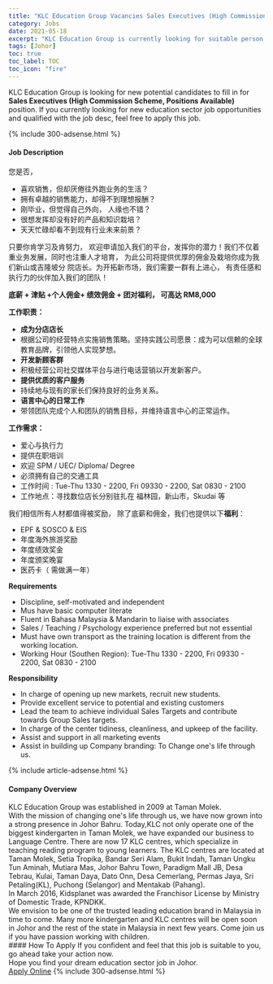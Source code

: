 ```yaml
---
title: "KLC Education Group Vacancies Sales Executives (High Commission Scheme, Positions Available)" 
category: Jobs 
date: 2021-05-18 
excerpt: "KLC Education Group is currently looking for suitable person to fill in the Sales Executives (High Commission Scheme, Positions Available) which positioned at Johor" 
tags: [Johor] 
toc: true 
toc_label: TOC 
toc_icon: "fire" 
--- 
```


<p>KLC Education Group is looking for new potential candidates to fill in for <b>Sales Executives (High Commission Scheme, Positions Available)</b> position. If you currently looking for new education sector job opportunities and qualified with the job desc, feel free to apply this job.
</p>{% include 300-adsense.html %} 
<div><div><h4>Job Description</h4></div><div><div><span><div><p>&#24744;&#26159;&#21542;&#65292;</p><ul><li>&#21916;&#27426;&#38144;&#21806;&#65292;&#20294;&#21364;&#21388;&#20518;&#24448;&#22806;&#36305;&#19994;&#21153;&#30340;&#29983;&#27963;&#65311;</li><li>&#25317;&#26377;&#21331;&#36234;&#30340;&#38144;&#21806;&#33021;&#21147;&#65292;&#21364;&#24471;&#19981;&#21040;&#29702;&#24819;&#25253;&#37228;&#65311;</li><li>&#21018;&#27605;&#19994;&#65292;&#20294;&#35273;&#24471;&#33258;&#24049;&#22806;&#21521;&#65292; &#20154;&#32536;&#20063;&#19981;&#38169;&#65311;</li><li>&#24456;&#24819;&#21457;&#25381;&#21364;&#27809;&#26377;&#22909;&#30340;&#20135;&#21697;&#21644;&#30693;&#35782;&#26685;&#22521;&#65311;</li><li>&#22825;&#22825;&#24537;&#30860;&#21364;&#30475;&#19981;&#21040;&#29616;&#26377;&#34892;&#19994;&#26410;&#26469;&#21069;&#26223;&#65311;</li></ul><p>&#21482;&#35201;&#20320;&#32943;&#23398;&#20064;&#21450;&#32943;&#21162;&#21147;&#65292; &#27426;&#36814;&#30003;&#35831;&#21152;&#20837;&#25105;&#20204;&#30340;&#24179;&#21488;&#65292;&#21457;&#25381;&#20320;&#30340;&#28508;&#21147;&#65281;&#25105;&#20204;&#19981;&#20165;&#30528;&#37325;&#19994;&#21153;&#21457;&#23637;&#65292;&#21516;&#26102;&#20063;&#27880;&#37325;&#20154;&#25165;&#22521;&#32946;&#65292; &#20026;&#27492;&#20844;&#21496;&#23558;&#25552;&#20379;&#20248;&#21402;&#30340;&#20323;&#37329;&#21450;&#26685;&#22521;&#20320;&#25104;&#20026;&#25105;&#20204;&#26032;&#23665;&#25110;&#21513;&#38534;&#22369;&#20998; &#38498;&#24215;&#38271;&#12290;&#20026;&#24320;&#25299;&#26032;&#24066;&#22330;&#65292;&#25105;&#20204;&#38656;&#35201;&#19968;&#32676;&#26377;&#19978;&#36827;&#24515;&#65292; &#26377;&#36131;&#20219;&#24863;&#21644;&#25191;&#34892;&#21147;&#30340;&#20249;&#20276;&#21152;&#20837;&#25105;&#20204;&#30340;&#22242;&#38431;&#65281;</p><p><strong>&#24213;&#34218; + &#27941;&#36148; +&#20010;&#20154;&#20323;&#37329;+ &#32489;&#25928;&#20323;&#37329; + &#22242;&#23545;&#31119;&#21033;&#65292; &#21487;&#39640;&#36798; RM8,000</strong></p><p><strong>&#24037;&#20316;&#32844;&#36131;&#65306;</strong></p><ul><li><strong>&#25104;&#20026;&#20998;&#24215;&#24215;&#38271;</strong></li><li>&#26681;&#25454;&#20844;&#21496;&#30340;&#32463;&#33829;&#29305;&#28857;&#23454;&#26045;&#38144;&#21806;&#31574;&#30053;&#12290;&#22362;&#25345;&#23454;&#36341;&#20844;&#21496;&#24895;&#26223;&#65306;&#25104;&#20026;&#21487;&#20197;&#20449;&#36182;&#30340;&#20840;&#29699;&#25945;&#32946;&#21697;&#29260;&#65292;&#24341;&#39046;&#20182;&#20154;&#23454;&#29616;&#26790;&#24819;&#12290;</li><li><strong>&#24320;&#21457;&#26032;&#39038;&#23458;&#32676;</strong></li><li>&#31215;&#26497;&#32463;&#33829;&#20844;&#21496;&#31038;&#20132;&#23186;&#20307;&#24179;&#21488;&#19982;&#36827;&#34892;&#30005;&#35805;&#33829;&#38144;&#20197;&#24320;&#21457;&#26032;&#23458;&#25143;&#12290;</li><li><strong>&#25552;&#20379;&#20248;&#36136;&#30340;&#23458;&#25143;&#26381;&#21153;</strong></li><li>&#25345;&#32493;&#22320;&#19982;&#29616;&#26377;&#30340;&#23478;&#38271;&#20204;&#20445;&#25345;&#33391;&#22909;&#30340;&#19994;&#21153;&#20851;&#31995;&#12290;</li><li><strong>&#35821;&#35328;&#20013;&#24515;&#30340;&#26085;&#24120;&#24037;&#20316;</strong></li><li>&#24102;&#39046;&#22242;&#38431;&#23436;&#25104;&#20010;&#20154;&#21644;&#22242;&#38431;&#30340;&#38144;&#21806;&#30446;&#26631;&#65292;&#24182;&#32500;&#25345;&#35821;&#35328;&#20013;&#24515;&#30340;&#27491;&#24120;&#36816;&#20316;&#12290;</li></ul><p><strong>&#24037;&#20316;&#38656;&#27714;&#65306;</strong>&#160;</p><ul><li>&#29233;&#24515;&#19982;&#25191;&#34892;&#21147;</li><li>&#25552;&#20379;&#22312;&#32844;&#22521;&#35757;</li><li>&#27426;&#36814; SPM / UEC/ Diploma/ Degree</li><li>&#24517;&#39035;&#25317;&#26377;&#33258;&#24049;&#30340;&#20132;&#36890;&#24037;&#20855;</li><li>&#24037;&#20316;&#26102;&#38388; : Tue-Thu 1330 - 2200, Fri 09330 - 2200, Sat 0830 - 2100</li><li>&#24037;&#20316;&#22320;&#28857;&#65306;&#23547;&#25214;&#25968;&#20301;&#24215;&#38271;&#20998;&#21035;&#39547;&#25166;&#22312; &#31119;&#26519;&#22253;&#65292;&#26032;&#23665;&#24066;&#65292;Skudai &#31561;</li></ul><p>&#25105;&#20204;&#30456;&#20449;&#25152;&#26377;&#20154;&#26448;&#37117;&#20540;&#24471;&#34987;&#22870;&#21169;&#65292; &#38500;&#20102;&#24213;&#34218;&#21644;&#20323;&#37329;&#65292;&#25105;&#20204;&#20063;&#25552;&#20379;&#20197;&#19979;<strong>&#31119;&#21033;</strong>&#65306;</p><ul><li>EPF &amp; SOSCO &amp; EIS</li><li>&#24180;&#24230;&#28023;&#22806;&#26053;&#28216;&#22870;&#21169;</li><li>&#24180;&#24230;&#32489;&#25928;&#22870;&#37329;</li><li>&#24180;&#24230;&#39041;&#22870;&#26202;&#23476;</li><li>&#21307;&#33647;&#21345;&#65288; &#38656;&#20570;&#28385;&#19968;&#24180;&#65289;</li></ul><p><strong>Requirements</strong></p><ul><li>Discipline, self-motivated and independent</li><li>Mus have basic computer literate</li><li>Fluent in Bahasa Malaysia &amp; Mandarin to liaise with associates</li><li>Sales / Teaching / Psychology experience preferred but not essential</li><li>Must have own transport as the training location is different from the working location.</li><li>Working Hour (Southen Region): Tue-Thu 1330 - 2200, Fri 09330 - 2200, Sat 0830 - 2100</li></ul><p><strong>Responsibility</strong></p><ul><li>In charge of opening up new markets, recruit new students.</li><li>Provide excellent service to potential and existing customers</li><li>Lead the team to achieve individual Sales Targets and contribute towards Group Sales targets.</li><li>In charge of the center tidiness, cleanliness, and upkeep of the facility.</li><li>Assist and support in all marketing events</li><li>Assist in building up Company branding: To Change one's life through us.</li></ul></div></span></div></div></div> 
{% include article-adsense.html %} 
<div><div><h4>Company Overview</h4></div><div><div><span><div><div>
<div>
<div>KLC Education Group was established in 2009 at Taman Molek.&#160;</div>
<div>
<div>With the mission of changing one's life through us, we have now grown into a strong presence in Johor Bahru. Today,KLC not only operate one of the biggest kindergarten in Taman Molek, we have expanded our business to Language Centre. There are now 17 KLC centres, which specialize in teaching reading program to young learners. The KLC centres are located at Taman Molek, Setia Tropika, Bandar Seri Alam, Bukit Indah, Taman Ungku Tun Aminah, Mutiara Mas, Johor Bahru Town, Paradigm Mall JB, Desa Tebrau, Kulai, Taman Daya, Dato Onn, Desa Cemerlang, Permas Jaya, Sri Petaling(KL), Puchong (Selangor) and Mentakab (Pahang).</div>
</div>
<div>
<div>In March 2016, Kidsplanet was awarded the Franchisor License by Ministry of Domestic Trade, KPNDKK.&#160;</div>
</div>
<div>We envision to be one of the trusted leading education brand in Malaysia in time to come.&#160;Many more kindergarten and KLC centres will be open soon in Johor and the rest of the state in Malaysia in next few years. Come join us if you have passion working with children.&#160;</div>
</div>
</div></div></span></div></div></div> 
#### How To Apply 
If you confident and feel that this job is suitable to you, go ahead take your action now. <br/> 
Hope you find your dream education sector job in Johor. <br/> 
<a href="https://www.jobstreet.com.my/en/job/sales-executives-high-commission-scheme-positions-available-4551418?jobId=jobstreet-my-job-4551418" class="btn btn--info" target="_blank" rel="nofollow noopenner">Apply Online</a> 
{% include 300-adsense.html %} 